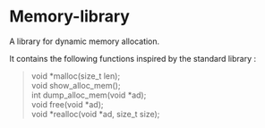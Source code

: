 # Memory-library

A library for dynamic memory allocation.

It contains the following functions inspired by the standard library :

>void *malloc(size_t len);  
>void	show_alloc_mem();  
>int	dump_alloc_mem(void *ad);  
>void	free(void *ad);  
>void	*realloc(void *ad, size_t size);  
